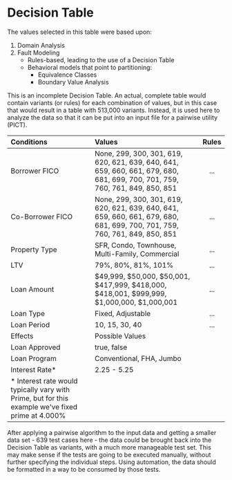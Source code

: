 # Decision Table

The values selected in this table were based upon:

1. Domain Analysis
2. Fault Modeling
   * Rules-based, leading to the use of a Decision Table
   * Behavioral models that point to partitioning:
     * Equivalence Classes
     * Boundary Value Analysis

This is an incomplete Decision Table. An actual, complete table would contain variants (or rules) for each combination of values, but in this case that would result in a table with 513,000 variants. Instead, it is used here to analyze the data so that it can be put into an input file for a pairwise utility (PICT).

| Conditions                                                                                         | Values                                                                                                                       | Rules |
|:-------------------------------------------------------------------------------------------------- |:---------------------------------------------------------------------------------------------------------------------------- |:-----:|
| Borrower FICO                                                                                      | None, 299, 300, 301, 619, 620, 621, 639, 640, 641, 659, 660, 661, 679, 680, 681, 699, 700, 701, 759, 760, 761, 849, 850, 851 | ...   |
| Co-Borrower FICO                                                                                   | None, 299, 300, 301, 619, 620, 621, 639, 640, 641, 659, 660, 661, 679, 680, 681, 699, 700, 701, 759, 760, 761, 849, 850, 851 | ...   |
| Property Type                                                                                      | SFR, Condo, Townhouse, Multi-Family, Commercial                                                                              | ...   |
| LTV                                                                                                | 79%, 80%, 81%, 101%                                                                                                          | ...   |
| Loan Amount                                                                                        | $49,999, $50,000, $50,001, $417,999, $418,000, $418,001, $999,999, $1,000,000, $1,000,001                                    | ...   |
| Loan Type                                                                                          | Fixed, Adjustable                                                                                                            | ...   |
| Loan Period                                                                                        | 10, 15, 30, 40                                                                                                               | ...   |
| Effects                                                                                            | Possible Values                                                                                                              |       |
| Loan Approved                                                                                      | true, false                                                                                                                  |       |
| Loan Program                                                                                       | Conventional, FHA, Jumbo                                                                                                     |       |
| Interest Rate*                                                                                     | 2.25 - 5.25                                                                                                                  |       |
| \* Interest rate would typically vary with Prime, but for this example we've fixed prime at 4.000% |                                                                                                                              |       |

After applying a pairwise algorithm to the input data and getting a smaller data set - 639 test cases here - the data could be brought back into the Decision Table as variants, with a much more manageable test set. This may make sense if the tests are going to be executed manually, without further specifying the individual steps. Using automation, the data should be formatted in a way to be consumed by those tests.
